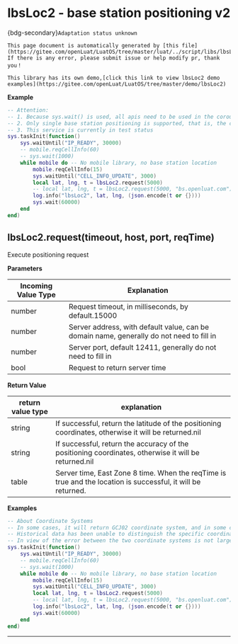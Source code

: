 # lbsLoc2 - base station positioning v2

{bdg-secondary}`Adaptation status unknown`

```{note}
This page document is automatically generated by [this file](https://gitee.com/openLuat/LuatOS/tree/master/luat/../script/libs/lbsLoc2.lua). If there is any error, please submit issue or help modify pr, thank you！
```

```{tip}
This library has its own demo,[click this link to view lbsLoc2 demo examples](https://gitee.com/openLuat/LuatOS/tree/master/demo/lbsLoc2)
```

**Example**

```lua
-- Attention:
-- 1. Because sys.wait() is used, all apis need to be used in the coroutine.
-- 2. Only single base station positioning is supported, that is, the currently networked base station
-- 3. This service is currently in test status
sys.taskInit(function()
    sys.waitUntil("IP_READY", 30000)
    -- mobile.reqCellInfo(60)
    -- sys.wait(1000)
    while mobile do -- No mobile library, no base station location
        mobile.reqCellInfo(15)
        sys.waitUntil("CELL_INFO_UPDATE", 3000)
        local lat, lng, t = lbsLoc2.request(5000)
        -- local lat, lng, t = lbsLoc2.request(5000, "bs.openluat.com")
        log.info("lbsLoc2", lat, lng, (json.encode(t or {})))
        sys.wait(60000)
    end
end)

```

## lbsLoc2.request(timeout, host, port, reqTime)



Execute positioning request

**Parameters**

|Incoming Value Type | Explanation|
|-|-|
|number|Request timeout, in milliseconds, by default.15000|
|number|Server address, with default value, can be domain name, generally do not need to fill in|
|number|Server port, default 12411, generally do not need to fill in|
|bool|Request to return server time|

**Return Value**

|return value type | explanation|
|-|-|
|string|If successful, return the latitude of the positioning coordinates, otherwise it will be returned.nil|
|string|If successful, return the accuracy of the positioning coordinates, otherwise it will be returned.nil|
|table|Server time, East Zone 8 time. When the reqTime is true and the location is successful, it will be returned.|

**Examples**

```lua
-- About Coordinate Systems
-- In some cases, it will return GCJ02 coordinate system, and in some cases, it will return WGS84 coordinates.
-- Historical data has been unable to distinguish the specific coordinate system
-- In view of the error between the two coordinate systems is not large, less than the error of the base station positioning itself, the significance
sys.taskInit(function()
    sys.waitUntil("IP_READY", 30000)
    -- mobile.reqCellInfo(60)
    -- sys.wait(1000)
    while mobile do -- No mobile library, no base station location
        mobile.reqCellInfo(15)
        sys.waitUntil("CELL_INFO_UPDATE", 3000)
        local lat, lng, t = lbsLoc2.request(5000)
        -- local lat, lng, t = lbsLoc2.request(5000, "bs.openluat.com")
        log.info("lbsLoc2", lat, lng, (json.encode(t or {})))
        sys.wait(60000)
    end
end)

```

---

